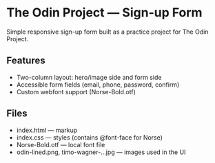 # The Odin Project — Sign-up Form

Simple responsive sign-up form built as a practice project for The Odin Project.

## Features
- Two-column layout: hero/image side and form side
- Accessible form fields (email, phone, password, confirm)
- Custom webfont support (Norse-Bold.otf)

## Files
- index.html — markup
- index.css — styles (contains @font-face for Norse)
- Norse-Bold.otf — local font file 
- odin-lined.png, timo-wagner-...jpg — images used in the UI
